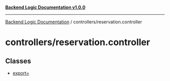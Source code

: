 [**Backend Logic Documentation v1.0.0**](../../README.md)

***

[Backend Logic Documentation](../../README.md) / controllers/reservation.controller

# controllers/reservation.controller

## Classes

- [export=](classes/export=.md)

